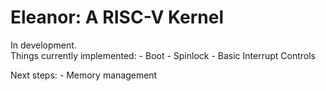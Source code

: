 # Eleanor: A RISC-V Kernel

In development.
<br>
Things currently implemented:
    - Boot
    - Spinlock
    - Basic Interrupt Controls

Next steps:
    - Memory management

